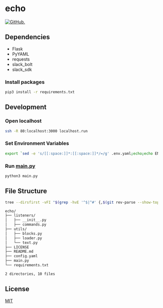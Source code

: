 # echo

[![GitHub.](https://img.shields.io/github/license/skkuinit/echo?logo=github)](LICENSE)

## Dependencies

- Flask
- PyYAML
- requests
- slack_bolt
- slack_sdk

### Install packages

```bash
pip3 install -r requirements.txt
```

## Development

### Open localhost

```bash
ssh -R 80:localhost:3000 localhost.run
```

### Set Environment Variables

```bash
export `sed -e 's/[[:space:]]*:[[:space:]]*/=/g' .env.yaml;echo;echo ENV=dev`
```

### Run [main.py](main.py)

```bash
python3 main.py
```

## File Structure

```bash
tree --dirsfirst -vFI "$(grep -hvE '^$|^#' {,$(git rev-parse --show-toplevel)/}.gitignore|sed 's:/$::'|tr \\n '\|')"
```

```bash
echo/
├── listeners/
│   ├── __init__.py
│   ├── commands.py
├── utils/
│   ├── blocks.py
│   ├── loader.py
│   └── text.py
├── LICENSE
├── README.md
├── config.yaml
├── main.py
└── requirements.txt

2 directories, 10 files

```

## License

[MIT](LICENSE)
